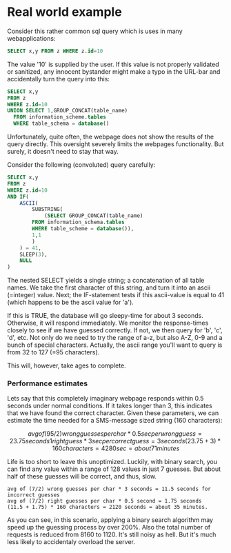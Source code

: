 # Real world example
Consider this rather common sql query which is uses in many webapplications:

```sql
SELECT x,y FROM z WHERE z.id=10 
```

The value '10' is supplied by the user. If this value is not properly validated 
or sanitized, any innocent bystander might make a typo in the URL-bar and 
accidentally turn the query into this:

```sql
SELECT x,y 
FROM z 
WHERE z.id=10 
UNION SELECT 1,GROUP_CONCAT(table_name) 
  FROM information_scheme.tables 
  WHERE table_schema = database()
```

Unfortunately, quite often, the webpage does not show the results of the query 
directly. This oversight severely limits the webpages functionality. But surely, 
it doesn't need to stay that way. 

Consider the following (convoluted) query carefully:

```sql
SELECT x,y 
FROM z 
WHERE z.id=10 
AND IF( 
    ASCII(
        SUBSTRING(	
            (SELECT GROUP_CONCAT(table_name) 
	    FROM information_schema.tables 
	    WHERE table_scheme = database()),
	    1,1
        )
    ) = 41,
    SLEEP(3),
    NULL
)
```
The nested SELECT yields a single string; a concatenation of all table names. 
We take the first character of this string, and turn it into an ascii (=integer) 
value. Next; the IF-statement tests if this ascii-value is equal to 41 (which 
happens to be the ascii value for 'a'). 

If this is TRUE, the database will go 
sleepy-time for about 3 seconds. Otherwise, it will respond immediately. We 
monitor the response-times closely to see if we have guessed correctly. If not, we
then query for 'b', 'c', 'd', etc. Not only do we need to try the range of a-z, but 
also A-Z, 0-9 and a bunch of special characters. Actually, the ascii range you'll 
want to query is from 32 to 127 (=95 characters).

This will, however, take ages to complete.

### Performance estimates
Lets say that this completely imaginary webpage responds within 0.5 seconds under 
normal conditions. If it takes longer than 3, this indicates that we have found the 
correct character. Given these parameters, we can estimate the time needed for a 
SMS-message sized string (160 characters):
```math
avg of (95/2) wrong guesses per char * 0.5 sec per wrong guess =  23.75 seconds
1 right guess * 3 sec per correct guess = 3 seconds
(23.75 + 3) * 160 characters = 4280 sec = about 71 minutes
```
Life is too short to leave this unoptimized. Luckily, with binary search, you can find 
any value within a range of 128 values in just 7 guesses. But about half of these guesses 
will be correct, and thus, slow. 
```
avg of (7/2) wrong guesses per char * 3 seconds = 11.5 seconds for incorrect guesses
avg of (7/2) right guesses per char * 0.5 second = 1.75 seconds
(11.5 + 1.75) * 160 characters = 2120 seconds = about 35 minutes.
```
As you can see, in this scenario, applying a binary search algorithm may speed up the 
guessing process by over 200%. Also the total number of requests is reduced from 8160 
to 1120. It's still noisy as hell. But it's much less likely to accidentaly overload 
the server.

